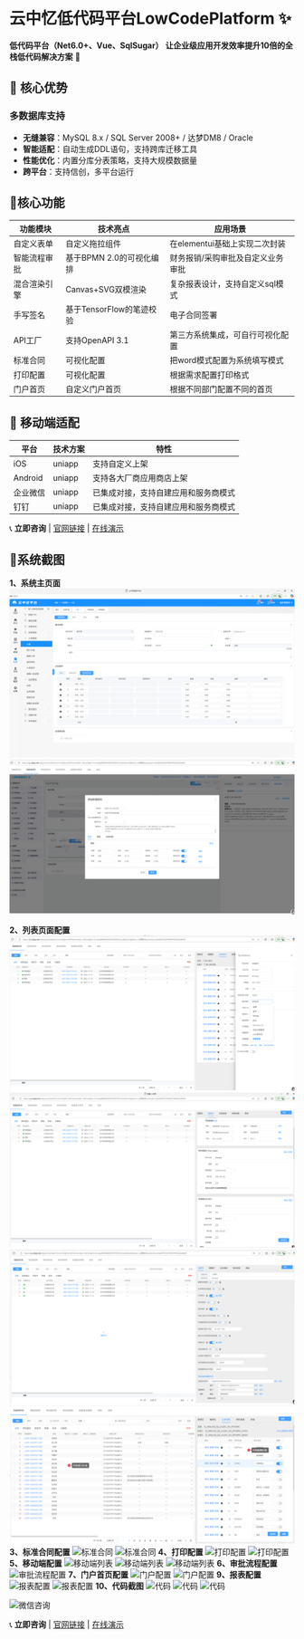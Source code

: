 # 云中忆低代码平台LowCodePlatform ✨
**低代码平台（Net6.0+、Vue、SqlSugar）**
**让企业级应用开发效率提升10倍的全栈低代码解决方案** 🚀

## 🌟 核心优势
### 多数据库支持
- **无缝兼容**：MySQL 8.x / SQL Server 2008+ / 达梦DM8 / Oracle
- **智能适配**：自动生成DDL语句，支持跨库迁移工具
- **性能优化**：内置分库分表策略，支持大规模数据量
- **跨平台**：支持信创，多平台运行

## 🥵核心功能
| 功能模块 | 技术亮点 | 应用场景 |
|---------|---------|---------|
| 自定义表单 | 自定义拖拉组件 | 在elementui基础上实现二次封装 |
| 智能流程审批 | 基于BPMN 2.0的可视化编排 | 财务报销/采购审批及自定义业务审批 |
| 混合渲染引擎 | Canvas+SVG双模渲染 | 复杂报表设计，支持自定义sql模式 |
| 手写签名 | 基于TensorFlow的笔迹校验 | 电子合同签署 |
| API工厂 | 支持OpenAPI 3.1 | 第三方系统集成，可自行可视化配置 |
| 标准合同 | 可视化配置 | 把word模式配置为系统填写模式 |
| 打印配置 | 可视化配置 | 根据需求配置打印格式 |
| 门户首页 | 自定义门户首页 | 根据不同部门配置不同的首页 |

## 📱 移动端适配
| 平台 | 技术方案 | 特性 |
|------|---------|------|
| iOS | uniapp | 支持自定义上架 |
| Android | uniapp | 支持各大厂商应用商店上架 |
| 企业微信 | uniapp | 已集成对接，支持自建应用和服务商模式 |
| 钉钉 | uniapp | 已集成对接，支持自建应用和服务商模式 |

📞 **立即咨询** | [官网链接](https://www.cdyzy.net/) | [在线演示](https://www.cdyzy.net/TryChooseTest.html)

## 🎁系统截图
**1、系统主页面**
![系统主页面-填单](imgs/acbdfe2ff4494c60a08bac63c3af43dc.png)
![系统主页面-列表](imgs/b9faf3bf2daa40f59b8bf888d9d9bea9.png)

**2、列表页面配置**
![列表页面配置](imgs/851cc339e440414b8dd99a7b82ea8924.png)
![列表页面配置](imgs/1242f356326248ea95986b2450e66fb5.png)
![列表页面配置](imgs/f55d458bc00f4f81963da0e85d6b2360.png)
![列表页面配置](imgs/34a79cdb8aac4518b5e437a81dba3ecb.png)
**3、标准合同配置**
![标准合同](https://sys.cdyzy.net/cdyzy/Api/System/FileApi/ShowFileById/20250212160356.png?FileId=bb45d29d9873495b8f03d2b929c4564a)
![标准合同](https://sys.cdyzy.net/cdyzy/Api/System/FileApi/ShowFileById/20250212160356.png?FileId=9f70c816c1894682a9f4b0de62edfc4c)
**4、打印配置**
![打印配置](https://sys.cdyzy.net/cdyzy/Api/System/FileApi/ShowFileById/20250212160356.png?FileId=4b32f87f5fa44de2af61785aedbb8fb0)
![打印配置](https://sys.cdyzy.net/cdyzy/Api/System/FileApi/ShowFileById/20250212160356.png?FileId=5df40a8a8c0e4fba9a3076b29ad8f564)
**5、移动端配置**
![移动端列表](https://sys.cdyzy.net/cdyzy/Api/System/FileApi/ShowFileById/20250212160356.png?FileId=f0b72ab5a1a24b67a020ec712fdc77e5)
![移动端列表](https://sys.cdyzy.net/cdyzy/Api/System/FileApi/ShowFileById/20250212160356.png?FileId=44f9cd9ab93646d9a4ee81a78f2367c6)
![移动端列表](https://sys.cdyzy.net/cdyzy/Api/System/FileApi/ShowFileById/20250212160356.png?FileId=24e7898ce9564712aee3abf2eaad306e)
**6、审批流程配置**
![审批流程配置](https://sys.cdyzy.net/cdyzy/Api/System/FileApi/ShowFileById/20250212160356.png?FileId=d6ddee32aa0a46168d0e2186f7fea308)
**7、门户首页配置**
![门户配置](https://sys.cdyzy.net/cdyzy/Api/System/FileApi/ShowFileById/20250212162148.png?FileId=3f1fac19880b45adad6b6aa8e7ec7348)
![门户配置](https://sys.cdyzy.net/cdyzy/Api/System/FileApi/ShowFileById/20250212162148.png?FileId=363b5b095d3a43ae9fa086cc29159d17)
**9、报表配置**
![报表配置](https://sys.cdyzy.net/cdyzy/Api/System/FileApi/ShowFileById/20250212162621.png?FileId=3169e50fa5d94464a7fb57fd8d03da73)
![报表配置](https://sys.cdyzy.net/cdyzy/Api/System/FileApi/ShowFileById/20250212162621.png?FileId=5d79559f9b164cf9aae1cb2a3335cf2b)
**10、代码截图**
![代码](https://sys.cdyzy.net/cdyzy/Api/System/FileApi/ShowFileById/20250212163111.png?FileId=ac12592ddfc54aedb5af9cdeea608991)
![代码](https://sys.cdyzy.net/cdyzy/Api/System/FileApi/ShowFileById/20250212163111.png?FileId=7a7a014c7ba649b3ac1dc617f33c851f)
![代码](https://sys.cdyzy.net/cdyzy/Api/System/FileApi/ShowFileById/20250212163111.png?FileId=f6373cd68c354367ab89c319c6baf4c2)


![微信咨询](https://www.cdyzy.net/images/erp/levitate/benmaiweixin.png)

📞 **立即咨询** | [官网链接](https://www.cdyzy.net/) | [在线演示](https://www.cdyzy.net/TryChooseTest.html)




